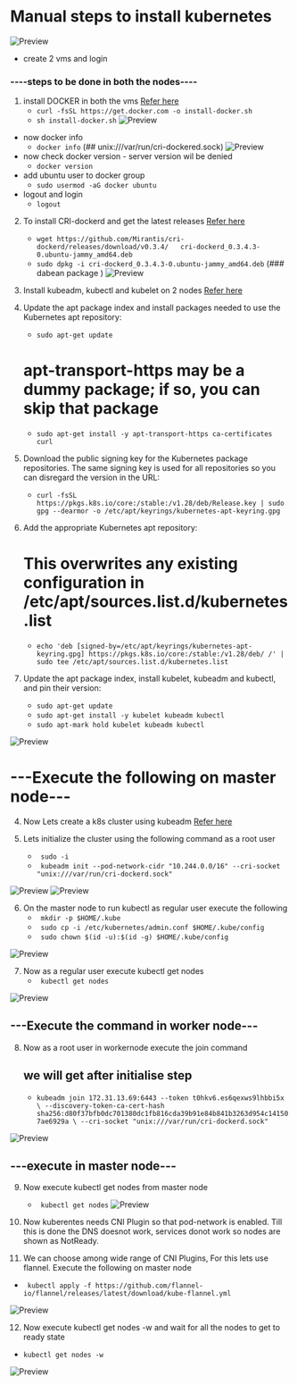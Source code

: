 # Manual steps to install kubernetes

![Preview](./Image/kubernetes6.PNG)

* create 2 vms and login 
###  ----steps to be done in both the nodes----

1. install DOCKER in both the vms
[Refer here](https://get.docker.com/)
   - `curl -fsSL https://get.docker.com -o install-docker.sh`
   - `sh install-docker.sh`
![Preview](/Image/kubernetes1.PNG)
 * now docker info
   - `docker info`      (## unix:///var/run/cri-dockered.sock)
![Preview](/Image/kubernetes2.PNG)    
 * now check docker version - server version wil be denied 
   - `docker version`
 * add ubuntu user to docker group
   - `sudo usermod -aG docker ubuntu`
 * logout and login
   - `logout`
2. To install CRI-dockerd and get the latest releases
[Refer here](https://github.com/Mirantis/cri-dockerd/releases)
   - `wget https://github.com/Mirantis/cri-dockerd/releases/download/v0.3.4/   cri-dockerd_0.3.4.3-0.ubuntu-jammy_amd64.deb`
   - `sudo dpkg -i cri-dockerd_0.3.4.3-0.ubuntu-jammy_amd64.deb`     (### dabean package )
![Preview](/Image/kubernetes4.PNG)

3.  Install kubeadm, kubectl and kubelet on 2 nodes 
[Refer here](https://kubernetes.io/docs/setup/production-environment/tools/kubeadm/install-kubeadm/#installing-kubeadm-kubelet-and-kubectl)

   1. Update the apt package index and install packages needed to use the Kubernetes apt repository:
      - `sudo apt-get update`
      # apt-transport-https may be a dummy package; if so, you can skip that package
      - `sudo apt-get install -y apt-transport-https ca-certificates curl`
   2. Download the public signing key for the Kubernetes package repositories. The same signing key is used for all  repositories so you can disregard the version in the URL:
      - `curl -fsSL https://pkgs.k8s.io/core:/stable:/v1.28/deb/Release.key | sudo gpg --dearmor -o /etc/apt/keyrings/kubernetes-apt-keyring.gpg`
   3. Add the appropriate Kubernetes apt repository:
      # This overwrites any existing configuration in /etc/apt/sources.list.d/kubernetes.list
      - `echo 'deb [signed-by=/etc/apt/keyrings/kubernetes-apt-keyring.gpg] https://pkgs.k8s.io/core:/stable:/v1.28/deb/ /' | sudo tee /etc/apt/sources.list.d/kubernetes.list`
   4. Update the apt package index, install kubelet, kubeadm and kubectl, and pin their version:
      - `sudo apt-get update`
      - `sudo apt-get install -y kubelet kubeadm kubectl`
      - `sudo apt-mark hold kubelet kubeadm kubectl`
      
![Preview](/Image/kubernetes5.PNG)

# ---Execute the following on master node---

4. Now Lets create a k8s cluster using kubeadm 
[Refer here](https://kubernetes.io/docs/setup/production-environment/tools/kubeadm/create-cluster-kubeadm/)

5. Lets initialize the cluster using the following command as a root user
    - ` sudo -i`
    - ` kubeadm init --pod-network-cidr "10.244.0.0/16" --cri-socket "unix:///var/run/cri-dockerd.sock"`

![Preview](/Image/kubernetes7.PNG)
![Preview](/Image/kubernetes8.PNG)

6. On the master node to run kubectl as regular user execute the following
    - ` mkdir -p $HOME/.kube`
    - ` sudo cp -i /etc/kubernetes/admin.conf $HOME/.kube/config`
    - ` sudo chown $(id -u):$(id -g) $HOME/.kube/config`

![Preview](/Image/kubernetes9.PNG)

7. Now as a regular user execute kubectl get nodes    
   - ` kubectl get nodes`

![Preview](/Image/kubernetes10.PNG)

## ---Execute the command in worker node---

8. Now as a root user in workernode execute the join command  
     ## we will get after initialise step

   - ` kubeadm join 172.31.13.69:6443 --token t0hkv6.es6qexws9lhbbi5x \
        --discovery-token-ca-cert-hash sha256:d80f37bfb0dc701380dc1fb816cda39b91e84b841b3263d954c141507ae6929a \
        --cri-socket "unix:///var/run/cri-dockerd.sock" `

![Preview](/Image/kubernetes11.PNG)

## ---execute in master node---

9. Now execute kubectl get nodes from master node
   - ` kubectl get nodes`
![Preview](/Image/kubernetes12.PNG)

10. Now kuberentes needs CNI Plugin so that pod-network is enabled. Till this is done the DNS doesnot work, services donot work so nodes are shown as NotReady.
11. We can choose among wide range of CNI Plugins, For this lets use flannel. Execute the following on master node
  - ` kubectl apply -f https://github.com/flannel-io/flannel/releases/latest/download/kube-flannel.yml`

![Preview](/Image/kubernetes13.PNG)

12. Now execute kubectl get nodes -w and wait for all the nodes to get to ready state
  - `kubectl get nodes -w`

![Preview](/Image/kubernetes14.PNG)


    
